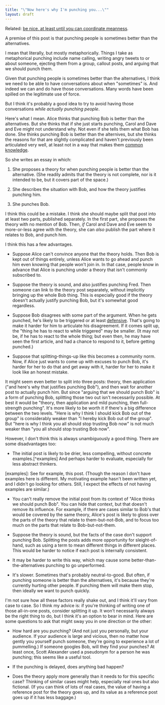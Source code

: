 ```yaml
---
title: "\"Now here's why I'm punching you...\""
layout: draft
---
```

Related: [be nice, at least until you can coordinate meanness](http://slatestarcodex.com/2016/05/02/be-nice-at-least-until-you-can-coordinate-meanness/).

A premise of this post is that punching people is sometimes better than the alternatives.

I mean that literally, but mostly metaphorically. Things I take as metaphorical punching include name calling, writing angry tweets to or about someone, ejecting them from a group, callout posts, and arguing that we should punch them.

Given that punching people is sometimes better than the alternatives, I think we need to be able to have conversations about when "sometimes" is. And indeed we can and do have those conversations. Many words have been spilled on the legitimate use of force.

But I think it's probably a good idea to try to avoid having those conversations *while actually punching people*.

Here's what I mean. Alice thinks that punching Bob is better than the alternatives. But she thinks that if she just starts punching, Carol and Dave and Eve might not understand why. Not even if she tells them what Bob has done. She thinks punching Bob is better than the alternives, but she thinks the reasons for that are slightly complicated and haven't previously been articulated very well, at least not in a way that makes them [common knowledge](https://www.lesswrong.com/posts/9QxnfMYccz9QRgZ5z/the-costly-coordination-mechanism-of-common-knowledge).

So she writes an essay in which:

1. She proposes a theory for when punching people is better than the alternative. (She readily admits that the theory is not complete, nor is it intended to be, but it covers part of the space.)

2. She describes the situation with Bob, and how the theory justifies punching him.

3. She punches Bob.

I think this could be a mistake. I think she should maybe split that post into at least two parts, published separately. In the first part, she proposes the theory with no mention of Bob. Then, *if* Carol and Dave and Eve seem to more-or-less agree with the theory, she can *also* publish the part where it relates to Bob, and punch him.

I think this has a few advantages.

* Suppose Alice can't convince anyone that the theory holds. Then Bob is kept out of things entirely, unless Alice wants to go ahead and punch him even knowing that people won't join in. In that case, people know in advance that Alice is punching under a theory that isn't commonly subscribed to.

* Suppose the theory is sound, and also justifies punching Fred. Then someone can link to the theory post separately, without implicitly bringing up the whole Bob thing. This is especially good if the theory doesn't actually justify punching Bob, but it's somewhat good regardless.

* Suppose Bob disagrees with some part of the argument. When he gets punched, he's likely to be triggered or at least [defensive](https://medium.com/@ThingMaker/its-not-what-it-looks-like-cde2c6104455). That's going to make it harder for him to articulate his disagreement. If it comes split up, the "thing he has to react to while triggered" may be smaller. (It may not be, if he has to react to the whole thing; but even then, he may have seen the first article, and had a chance to respond to it, before getting punched.)

* Suppose that splitting-things-up like this becomes a community norm. Now, if Alice just wants to come up with excuses to punch Bob, it's harder for her to do that and get away with it, harder for her to make it look like an honest mistake.

It might seem even better to split into three posts: theory, then application ("and here's why that justifies punching Bob"), and then wait for another post to actually punch him. But since "arguing that we should punch Bob" is a form of punching Bob, splitting those two out isn't necessarily possible. At best it would be "theory, then application and mild punching, then full-strength punching". It's more likely to be worth it if there's a big difference between the two levels. "Here is why I think I should kick Bob out of the group" is considerably weaker than "I hereby kick Bob out of the group". But "here is why I think you all should stop trusting Bob now" is not much weaker than "you all should stop trusting Bob now".

However, I don't think this is always unambiguously a good thing. There are some disadvantages too:

* The initial post is likely to be drier, less compelling, without concrete examples.[^examples] And perhaps harder to evaluate, especially for less abstract thinkers.

[examples]: See for example, this post. (Though the reason I don't have examples here is different. My motivating example hasn't been written yet, and I didn't go looking for others. Still, I expect the effects of not having examples are similar.)

* You can't really remove the initial post from its context of "Alice thinks we should punch Bob". You can hide that context, but that doesn't remove its influence. For example, if there are cases similar to Bob's that would be covered by the same theory, Alice's post is likely to gloss over the parts of the theory that relate to them-but-not-Bob, and to focus too much on the parts that relate to Bob-but-not-them.

* Suppose the theory is sound, but the facts of the case don't support punching Bob. Splitting the posts adds more opportunity for sleight-of-hand, such as using a term to mean different things in different places. This would be harder to notice if each post is internally consistent.

* It may be harder to write this way, which may cause some better-than-the-alternatives punching to go unperformed.

* It's slower. Sometimes that's probably neutral-to-good. But often, if punching someone is better than the alternatives, it's because they're currently hurting other people. If punching them will make them stop, then ideally we want to punch quickly.

I'm not sure how all these factors really shake out, and I think it'll vary from case to case. So I think my advice is: if you're thinking of writing one of those all-in-one posts, consider splitting it up. It won't necessarily always be the right thing to do, but I think it's an option to bear in mind. Here are some questions to ask that might sway you in one direction or the other:

* How hard are you punching? (And not just you personally, but your audience. If your audience is large and vicious, then no matter how gently you yourself punch someone, they're going to experience a lot of pummelling.) If someone googles Bob, will they find your punches? At least once, Scott Alexander used a pseudonym for a person he was punching; this seems like a useful tool.

* If the punching is delayed, does anything bad happen?

* Does the theory apply more generally than it needs to for this specific case? Thinking of similar cases might help, especially real ones but also fictional. (If you can think of lots of real cases, the value of having a reference post for the theory goes up, and its value as a reference post goes up if it has less baggage.)
